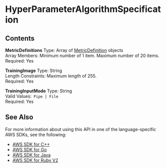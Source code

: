 # HyperParameterAlgorithmSpecification<a name="API_HyperParameterAlgorithmSpecification"></a>

## Contents<a name="API_HyperParameterAlgorithmSpecification_Contents"></a>

 **MetricDefinitions**   <a name="SageMaker-Type-HyperParameterAlgorithmSpecification-MetricDefinitions"></a>
Type: Array of [MetricDefinition](API_MetricDefinition.md) objects  
Array Members: Minimum number of 1 item\. Maximum number of 20 items\.  
Required: Yes

 **TrainingImage**   <a name="SageMaker-Type-HyperParameterAlgorithmSpecification-TrainingImage"></a>
Type: String  
Length Constraints: Maximum length of 255\.  
Required: Yes

 **TrainingInputMode**   <a name="SageMaker-Type-HyperParameterAlgorithmSpecification-TrainingInputMode"></a>
Type: String  
Valid Values:` Pipe | File`   
Required: Yes

## See Also<a name="API_HyperParameterAlgorithmSpecification_SeeAlso"></a>

For more information about using this API in one of the language\-specific AWS SDKs, see the following:
+  [AWS SDK for C\+\+](http://docs.aws.amazon.com/goto/SdkForCpp/sagemaker-2017-07-24/HyperParameterAlgorithmSpecification) 
+  [AWS SDK for Go](http://docs.aws.amazon.com/goto/SdkForGoV1/sagemaker-2017-07-24/HyperParameterAlgorithmSpecification) 
+  [AWS SDK for Java](http://docs.aws.amazon.com/goto/SdkForJava/sagemaker-2017-07-24/HyperParameterAlgorithmSpecification) 
+  [AWS SDK for Ruby V2](http://docs.aws.amazon.com/goto/SdkForRubyV2/sagemaker-2017-07-24/HyperParameterAlgorithmSpecification) 